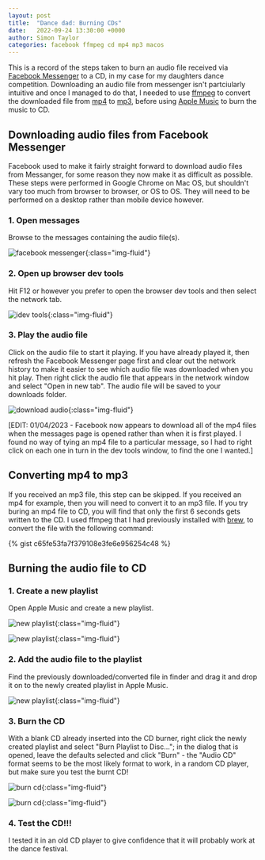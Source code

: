 ```yaml
---
layout: post
title:  "Dance dad: Burning CDs"
date:   2022-09-24 13:30:00 +0000
author: Simon Taylor
categories: facebook ffmpeg cd mp4 mp3 macos
---
```


This is a record of the steps taken to burn an audio file received via [Facebook Messenger](https://www.messenger.com/) to a CD, in my case for
my daughters dance competition. Downloading an audio file from messenger isn't partciularly intuitive and once I managed to do that, I needed 
to use [ffmpeg](https://ffmpeg.org/) to convert the downloaded file from [mp4](https://en.wikipedia.org/wiki/MP4_file_format) to 
[mp3](https://en.wikipedia.org/wiki/MP3), before using [Apple Music](https://en.wikipedia.org/wiki/Apple_Music) to burn the music to CD.

## Downloading audio files from Facebook Messenger

Facebook used to make it fairly straight forward to download audio files from Messanger, for some reason they now make it as difficult as
possible. These steps were performed in Google Chrome on Mac OS, but shouldn't vary too much from browser to browser, or OS to OS. They
will need to be performed on a desktop rather than mobile device however.

### 1. Open messages

Browse to the messages containing the audio file(s).

![facebook messenger](/assets/images/2022-09-24-dance-dad-burning-cds/facebook-messenger.jpeg){:class="img-fluid"}

### 2. Open up browser dev tools

Hit F12 or however you prefer to open the browser dev tools and then select the network tab.

![idev tools](/assets/images/2022-09-24-dance-dad-burning-cds/dev-tools.jpeg){:class="img-fluid"}

### 3. Play the audio file

Click on the audio file to start it playing. If you have already played it, then refresh the Facebook Messenger page first and clear out the 
network history to make it easier to see which audio file was downloaded when you hit play. Then right click the audio file that appears
in the network window and select "Open in new tab". The audio file will be saved to your downloads folder.

![download audio](/assets/images/2022-09-24-dance-dad-burning-cds/download-audio-file.jpeg){:class="img-fluid"}

[EDIT: 01/04/2023 - Facebook now appears to download all of the mp4 files when the messages page is opened rather than when it is first played. 
I found no way of tying an mp4 file to a particular message, so I had to right click on each one in turn in the dev tools window, to find the 
one I wanted.]

## Converting mp4 to mp3

If you received an mp3 file, this step can be skipped. If you received an mp4 for example, then you will need to convert it
to an mp3 file. If you try buring an mp4 file to CD, you will find that only the first 6 seconds gets written to the CD. I used ffmpeg
that I had previously installed with [brew](https://formulae.brew.sh/formula/ffmpeg), to convert the file with the following command:

{% gist c65fe53fa7f379108e3fe6e956254c48 %}

## Burning the audio file to CD

### 1. Create a new playlist

Open Apple Music and create a new playlist.

![new playlist](/assets/images/2022-09-24-dance-dad-burning-cds/new-play-list.jpeg){:class="img-fluid"}

![new playlist](/assets/images/2022-09-24-dance-dad-burning-cds/new-play-list-2.jpeg){:class="img-fluid"}

### 2. Add the audio file to the playlist

Find the previously downloaded/converted file in finder and drag it and drop it on to the newly created playlist in Apple Music.

![new playlist](/assets/images/2022-09-24-dance-dad-burning-cds/new-play-list-3.jpeg){:class="img-fluid"}

### 3. Burn the CD

With a blank CD already inserted into the CD burner, right click the newly created playlist and select "Burn Playlist to Disc..."; in
the dialog that is opened, leave the defaults selected and click "Burn" - the "Audio CD" format seems to be the most likely format to work,
in a random CD player, but make sure you test the burnt CD!

![burn cd](/assets/images/2022-09-24-dance-dad-burning-cds/burn-cd.jpeg){:class="img-fluid"}

![burn cd](/assets/images/2022-09-24-dance-dad-burning-cds/burn-cd-2.jpeg){:class="img-fluid"}

### 4. Test the CD!!!

I tested it in an old CD player to give confidence that it will probably work at the dance festival.
